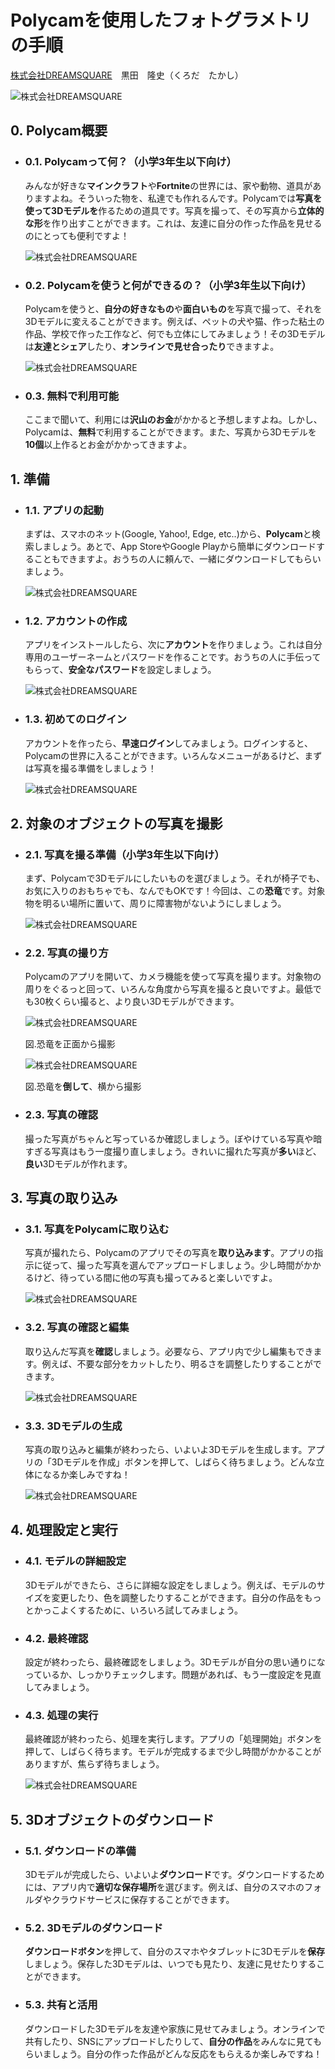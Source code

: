 # Polycamを使用したフォトグラメトリの手順

[株式会社DREAMSQUARE](https://dreamsquare.tech)　黒田　隆史（くろだ　たかし）

![株式会社DREAMSQUARE](image/Lesson_top.png)

## 0. Polycam概要

- ### 0.1. Polycamって何？（小学3年生以下向け）

    みんなが好きな**マインクラフト**や**Fortnite**の世界には、家や動物、道具がありますよね。そういった物を、私達でも作れるんです。Polycamでは**写真を使って3Dモデルを**作るための道具です。写真を撮って、その写真から**立体的な形**を作り出すことができます。これは、友達に自分の作った作品を見せるのにとっても便利ですよ！

    ![株式会社DREAMSQUARE](image/Polycam_Official_logo.png)

- ### 0.2. Polycamを使うと何ができるの？（小学3年生以下向け）  

    Polycamを使うと、**自分の好きなもの**や**面白いもの**を写真で撮って、それを3Dモデルに変えることができます。例えば、ペットの犬や猫、作った粘土の作品、学校で作った工作など、何でも立体にしてみましょう！その3Dモデルは**友達とシェア**したり、**オンラインで見せ合ったり**できますよ。

    ![株式会社DREAMSQUARE](image/Polycam_Official_Example)

- ### 0.3. 無料で利用可能

    ここまで聞いて、利用には**沢山のお金**がかかると予想しますよね。しかし、Polycamは、**無料**で利用することができます。また、写真から3Dモデルを**10個**以上作るとお金がかかってきますよ。

## 1. 準備

- ### 1.1. アプリの起動

    まずは、スマホのネット(Google, Yahoo!, Edge, etc..)から、**Polycam**と検索しましょう。あとで、App StoreやGoogle Playから簡単にダウンロードすることもできますよ。おうちの人に頼んで、一緒にダウンロードしてもらいましょう。

    ![株式会社DREAMSQUARE](image/Polycam_Official_toppage.png)

- ### 1.2. アカウントの作成

    アプリをインストールしたら、次に**アカウント**を作りましょう。これは自分専用のユーザーネームとパスワードを作ることです。おうちの人に手伝ってもらって、**安全なパスワード**を設定しましょう。

    ![株式会社DREAMSQUARE](image/Polycam_Official_Loginpage.png)

- ### 1.3. 初めてのログイン

    アカウントを作ったら、**早速ログイン**してみましょう。ログインすると、Polycamの世界に入ることができます。いろんなメニューがあるけど、まずは写真を撮る準備をしましょう！

    ![株式会社DREAMSQUARE](image/Step1.png)

## 2. 対象のオブジェクトの写真を撮影

- ### 2.1. 写真を撮る準備（小学3年生以下向け）

    まず、Polycamで3Dモデルにしたいものを選びましょう。それが椅子でも、お気に入りのおもちゃでも、なんでもOKです！今回は、この**恐竜**です。対象物を明るい場所に置いて、周りに障害物がないようにしましょう。

    ![株式会社DREAMSQUARE](image/Photo_Standby_Standerd.jpg)

- ### 2.2. 写真の撮り方

    Polycamのアプリを開いて、カメラ機能を使って写真を撮ります。対象物の周りをぐるっと回って、いろんな角度から写真を撮ると良いですよ。最低でも30枚くらい撮ると、より良い3Dモデルができます。

    ![株式会社DREAMSQUARE](image/Photo_Standby_Standerd_front.jpg)

    図.恐竜を正面から撮影

    ![株式会社DREAMSQUARE](image/Photo_Standby_Standerd_side.jpg)

    図.恐竜を**倒して**、横から撮影

- ### 2.3. 写真の確認

    撮った写真がちゃんと写っているか確認しましょう。ぼやけている写真や暗すぎる写真はもう一度撮り直しましょう。きれいに撮れた写真が**多い**ほど、**良い**3Dモデルが作れます。

## 3. 写真の取り込み

- ### 3.1. 写真をPolycamに取り込む

    写真が撮れたら、Polycamのアプリでその写真を**取り込みます**。アプリの指示に従って、撮った写真を選んでアップロードしましょう。少し時間がかかるけど、待っている間に他の写真も撮ってみると楽しいですよ。

    ![株式会社DREAMSQUARE](image/Step2.png)

- ### 3.2. 写真の確認と編集

    取り込んだ写真を**確認**しましょう。必要なら、アプリ内で少し編集もできます。例えば、不要な部分をカットしたり、明るさを調整したりすることができます。

    ![株式会社DREAMSQUARE](image/Step3.png)

- ### 3.3. 3Dモデルの生成

    写真の取り込みと編集が終わったら、いよいよ3Dモデルを生成します。アプリの「3Dモデルを作成」ボタンを押して、しばらく待ちましょう。どんな立体になるか楽しみですね！

    ![株式会社DREAMSQUARE](image/Step4.png)

## 4. 処理設定と実行

- ### 4.1. モデルの詳細設定

    3Dモデルができたら、さらに詳細な設定をしましょう。例えば、モデルのサイズを変更したり、色を調整したりすることができます。自分の作品をもっとかっこよくするために、いろいろ試してみましょう。

- ### 4.2. 最終確認

    設定が終わったら、最終確認をしましょう。3Dモデルが自分の思い通りになっているか、しっかりチェックします。問題があれば、もう一度設定を見直してみましょう。

- ### 4.3. 処理の実行

    最終確認が終わったら、処理を実行します。アプリの「処理開始」ボタンを押して、しばらく待ちます。モデルが完成するまで少し時間がかかることがありますが、焦らず待ちましょう。

    ![株式会社DREAMSQUARE](image/Step5.png)

## 5. 3Dオブジェクトのダウンロード

- ### 5.1. ダウンロードの準備

    3Dモデルが完成したら、いよいよ**ダウンロード**です。ダウンロードするためには、アプリ内で**適切な保存場所**を選びます。例えば、自分のスマホのフォルダやクラウドサービスに保存することができます。

- ### 5.2. 3Dモデルのダウンロード

    **ダウンロードボタン**を押して、自分のスマホやタブレットに3Dモデルを**保存**しましょう。保存した3Dモデルは、いつでも見たり、友達に見せたりすることができます。

- ### 5.3. 共有と活用

    ダウンロードした3Dモデルを友達や家族に見せてみましょう。オンラインで共有したり、SNSにアップロードしたりして、**自分の作品**をみんなに見てもらいましょう。自分の作った作品がどんな反応をもらえるか楽しみですね！
